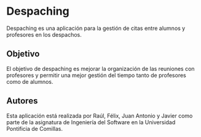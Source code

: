 # Despaching
Despaching es una aplicación para la gestión de citas entre alumnos y profesores en los despachos.

## Objetivo
El objetivo de despaching es mejorar la organización de las reuniones con profesores y permitir una mejor gestión del tiempo tanto de profesores como de alumnos.

## Autores
Esta aplicación está realizada por Raúl, Félix, Juan Antonio y Javier como parte de la asignatura de Ingeniería del Software en la Universidad Pontificia de Comillas.
